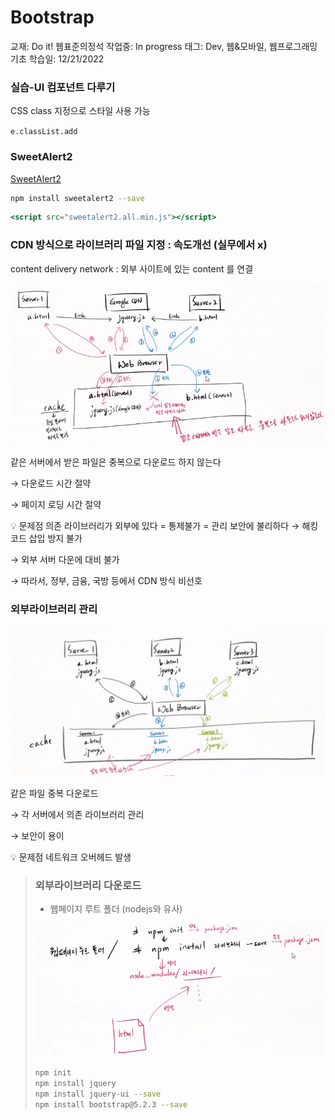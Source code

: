 # Bootstrap

교재: Do it! 웹표준의정석
작업중: In progress
태그: Dev, 웹&모바일, 웹프로그래밍기초
학습일: 12/21/2022

### 실습-UI 컴포넌트 다루기

CSS class 지정으로 스타일 사용 가능

`e.classList.add`

### SweetAlert2

[SweetAlert2](https://sweetalert2.github.io/#download)

```bash
npm install sweetalert2 --save
```

```jsx
<script src="sweetalert2.all.min.js"></script>
```

### CDN 방식으로 라이브러리 파일 지정 : 속도개선 (실무에서 x)

content delivery network : 외부 사이트에 있는 content 를 연결

![Untitled](Bootstrap%209edb8bb8dfbe4b0aafef3be272a2cf70/Untitled.png)

같은 서버에서 받은 파일은 중복으로 다운로드 하지 않는다 

→ 다운로드 시간 절약 

→ 페이지 로딩 시간 절약

<aside>
💡 문제점
의존 라이브러리가 외부에 있다 = 통제불가 = 관리 보안에 불리하다
→ 해킹 코드 삽입 방지 불가

→ 외부 서버 다운에 대비 불가

→ 따라서, 정부, 금융, 국방 등에서 CDN 방식 비선호

</aside>

### 외부라이브러리 관리

![Untitled](Bootstrap%209edb8bb8dfbe4b0aafef3be272a2cf70/Untitled%201.png)

같은 파일 중복 다운로드

→ 각 서버에서 의존 라이브러리 관리

→ 보안이 용이

<aside>
💡 문제점
네트워크 오버헤드 발생

</aside>

> 
> 
> 
> ### 외부라이브러리 다운로드
> 
> - 웹페이지 루트 폴더 (nodejs와 유사)
> 
> ![Untitled](Bootstrap%209edb8bb8dfbe4b0aafef3be272a2cf70/Untitled%202.png)
> 
> ```bash
> npm init 
> npm install jquery
> npm install jquery-ui --save
> npm install bootstrap@5.2.3 --save
> ```
>